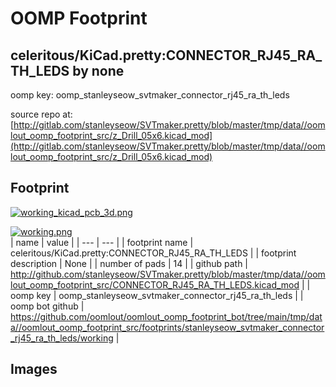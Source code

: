 # OOMP Footprint  
## celeritous/KiCad.pretty:CONNECTOR_RJ45_RA_TH_LEDS  by none  
  
oomp key: oomp_stanleyseow_svtmaker_connector_rj45_ra_th_leds  
  
source repo at: [http://gitlab.com/stanleyseow/SVTmaker.pretty/blob/master/tmp/data//oomlout_oomp_footprint_src/z_Drill_05x6.kicad_mod](http://gitlab.com/stanleyseow/SVTmaker.pretty/blob/master/tmp/data//oomlout_oomp_footprint_src/z_Drill_05x6.kicad_mod)  
## Footprint  
  
[![working_kicad_pcb_3d.png](working_kicad_pcb_3d_600.png)](working_kicad_pcb_3d.png)  
  
[![working.png](working_600.png)](working.png)  
| name | value | 
| --- | --- | 
| footprint name | celeritous/KiCad.pretty:CONNECTOR_RJ45_RA_TH_LEDS | 
| footprint description | None | 
| number of pads | 14 | 
| github path | http://github.com/stanleyseow/SVTmaker.pretty/blob/master/tmp/data//oomlout_oomp_footprint_src/CONNECTOR_RJ45_RA_TH_LEDS.kicad_mod | 
| oomp key | oomp_stanleyseow_svtmaker_connector_rj45_ra_th_leds | 
| oomp bot github | https://github.com/oomlout/oomlout_oomp_footprint_bot/tree/main/tmp/data//oomlout_oomp_footprint_src/footprints/stanleyseow_svtmaker_connector_rj45_ra_th_leds/working | 
## Images  
